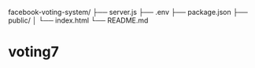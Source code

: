 facebook-voting-system/
├── server.js
├── .env
├── package.json
├── public/
│   └── index.html
└── README.md
# voting7

